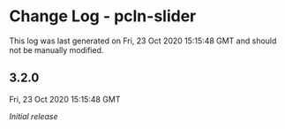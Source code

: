 # Change Log - pcln-slider

This log was last generated on Fri, 23 Oct 2020 15:15:48 GMT and should not be manually modified.

## 3.2.0
Fri, 23 Oct 2020 15:15:48 GMT

_Initial release_

